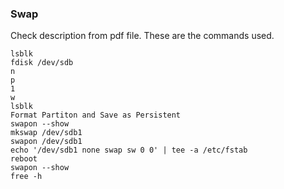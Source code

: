 ### Swap

Check description from pdf file. These are the commands used.

```
lsblk
fdisk /dev/sdb
n
p
1
w
lsblk
Format Partiton and Save as Persistent
swapon --show
mkswap /dev/sdb1
swapon /dev/sdb1
echo '/dev/sdb1 none swap sw 0 0' | tee -a /etc/fstab
reboot
swapon --show
free -h
```